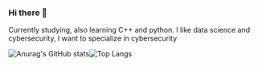 ### Hi there 👋

Currently studying, also learning C++ and python.
I like data science and cybersecurity, I want to specialize in cybersecurity

![Anurag's GitHub stats](https://github-readme-stats.vercel.app/api?username=SrUnicornio&show_icons=true&show=reviews,discussions_started,discussions_answered,prs_merged,prs_merged_percentage&rank_icon=github&theme=neon)![Top Langs](https://github-readme-stats.vercel.app/api/top-langs/?username=SrUnicornio&langs_count=20&layout=compact&theme=blue-green)

<!-- https://github-profile-trophy.vercel.app/?username=SrUnicornio -->
<!--![Top Langs](https://github-readme-stats.vercel.app/api/top-langs/?username=SrUnicornio&layout=compact&theme=synthwave) -->
<!--
**SrUnicornio/SrUnicornio** is a ✨ _special_ ✨ repository because its `README.md` (this file) appears on your GitHub profile.

Here are some ideas to get you started:

- 🔭 I’m currently working on ...
- 🌱 I’m currently learning ...
- 👯 I’m looking to collaborate on ...
- 🤔 I’m looking for help with ...
- 💬 Ask me about ...
- 📫 How to reach me: ...
- 😄 Pronouns: ...
- ⚡ Fun fact: ...
-->
